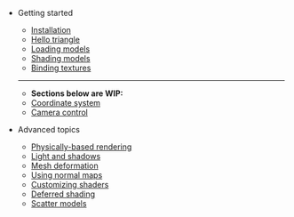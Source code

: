 - Getting started

  - [Installation](installation.md)
  - [Hello triangle](hello_triangle.md)
  - [Loading models](loading_models.md)
  - [Shading models](shading_models.md)
  - [Binding textures](binding_textures.md)
  ----
  - **Sections below are WIP:**
  - [Coordinate system](coordinate_system.md)
  - [Camera control](camera_control.md)

- Advanced topics

  - [Physically-based rendering](physically_based_rendering.md)
  - [Light and shadows](light_and_shadows.md)
  - [Mesh deformation](mesh_deformation.md)
  - [Using normal maps](using_normal_maps.md)
  - [Customizing shaders](customizing_shaders.md)
  - [Deferred shading](deferred_shading.md)
  - [Scatter models](scatter_models.md)
